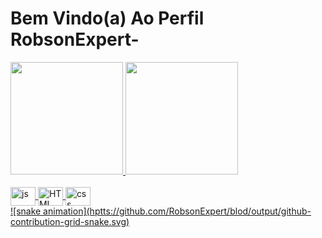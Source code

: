 # Bem Vindo(a) Ao Perfil  RobsonExpert-

<div> 
<a href=https://github.com/RobsonExpert">
<img height="180em" src="https://github-readem-stats.vercel.app/api?username=RobsonExpert&show_icons=true&theme=tokyonight&include_all_commits=true&count_private=true" />
<img height="180em" src="https://github-readem-stats.vercel.app/api/top-langs/?username=RobsonExpert&layout=compct&langscount=6&theme=tokyonight" />
</div>
<div style="display: inline_block"><br>
  <img align="center" alt="js" height="30" width="40" src="https://raw.githubusercontent.com/divicon/divicon/master/icons/javascript-plain.sgv">
  <img align="center" alt="HTML" height="30" width="40" src="https://raw.githubusercontent.com/divicon/divicon/master/icons/html5/html5-original.sgv">
  <img align="center" alt="css" height="30" width="40" src="https://raw.githubusercontent.com/divicon/divicon/master/icons/css3/css3.sgv">
  <div/>
    <div/>
  ![snake animation](hptts://github.com/RobsonExpert/blod/output/github-contribution-grid-snake.svg)
  <div/>
  
  
  
